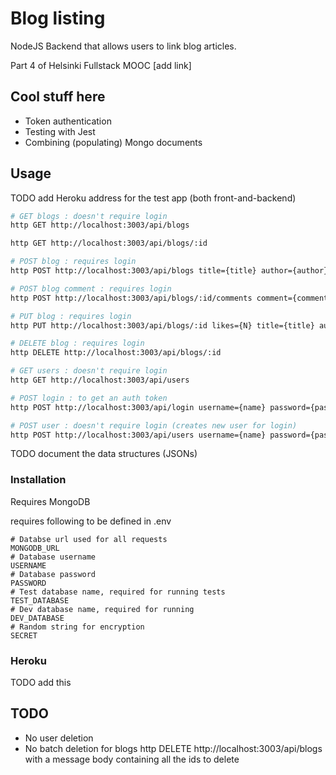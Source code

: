 # Blog listing
NodeJS Backend that allows users to link blog articles.

Part 4 of Helsinki Fullstack MOOC [add link]

## Cool stuff here
- Token authentication
- Testing with Jest
- Combining (populating) Mongo documents

## Usage
TODO add Heroku address for the test app (both front-and-backend)

``` bash
# GET blogs : doesn't require login
http GET http://localhost:3003/api/blogs

http GET http://localhost:3003/api/blogs/:id

# POST blog : requires login
http POST http://localhost:3003/api/blogs title={title} author={author} url={url}

# POST blog comment : requires login
http POST http://localhost:3003/api/blogs/:id/comments comment={comment}

# PUT blog : requires login
http PUT http://localhost:3003/api/blogs/:id likes={N} title={title} author={author}

# DELETE blog : requires login
http DELETE http://localhost:3003/api/blogs/:id

# GET users : doesn't require login
http GET http://localhost:3003/api/users

# POST login : to get an auth token
http POST http://localhost:3003/api/login username={name} password={password}

# POST user : doesn't require login (creates new user for login)
http POST http://localhost:3003/api/users username={name} password={password} name={fullname}
```

TODO document the data structures (JSONs)

### Installation
Requires MongoDB

requires following to be defined in .env
```
# Databse url used for all requests
MONGODB_URL
# Database username
USERNAME
# Database password
PASSWORD
# Test database name, required for running tests
TEST_DATABASE
# Dev database name, required for running
DEV_DATABASE
# Random string for encryption
SECRET
```

### Heroku
TODO add this

## TODO
- No user deletion
- No batch deletion for blogs
  http DELETE http://localhost:3003/api/blogs with a message body containing all the ids to delete
